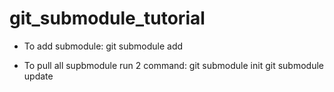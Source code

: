 # git_submodule_tutorial

* To add submodule:
git submodule add <url repository>

* To pull all supbmodule run 2 command:
git submodule init
git submodule update